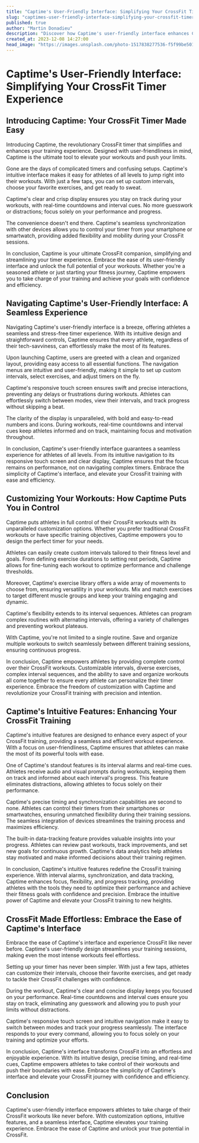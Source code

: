 ```yaml
---
title: "Captime's User-Friendly Interface: Simplifying Your CrossFit Timer Experience"
slug: "captimes-user-friendly-interface-simplifying-your-crossfit-timer-experience"
published: true
author: "Martin Donadieu"
description: "Discover how Captime's user-friendly interface enhances CrossFit training. Customize workouts, navigate with ease, and optimize performance effortlessly. Elevate your CrossFit with Captime."
created_at: 2023-12-08 14:27:00
head_image: "https://images.unsplash.com/photo-1517838277536-f5f99be501cd?ixlib=rb-4.0.3&q=85&fm=jpg&crop=entropy&cs=srgb&w=1200"
---
```


# Captime's User-Friendly Interface: Simplifying Your CrossFit Timer Experience

## Introducing Captime: Your CrossFit Timer Made Easy

Introducing Captime, the revolutionary CrossFit timer that simplifies and enhances your training experience. Designed with user-friendliness in mind, Captime is the ultimate tool to elevate your workouts and push your limits.

Gone are the days of complicated timers and confusing setups. Captime's intuitive interface makes it easy for athletes of all levels to jump right into their workouts. With just a few taps, you can set up custom intervals, choose your favorite exercises, and get ready to sweat.

Captime's clear and crisp display ensures you stay on track during your workouts, with real-time countdowns and interval cues. No more guesswork or distractions; focus solely on your performance and progress.

The convenience doesn't end there. Captime's seamless synchronization with other devices allows you to control your timer from your smartphone or smartwatch, providing added flexibility and mobility during your CrossFit sessions.

In conclusion, Captime is your ultimate CrossFit companion, simplifying and streamlining your timer experience. Embrace the ease of its user-friendly interface and unlock the full potential of your workouts. Whether you're a seasoned athlete or just starting your fitness journey, Captime empowers you to take charge of your training and achieve your goals with confidence and efficiency.

## Navigating Captime's User-Friendly Interface: A Seamless Experience

Navigating Captime's user-friendly interface is a breeze, offering athletes a seamless and stress-free timer experience. With its intuitive design and straightforward controls, Captime ensures that every athlete, regardless of their tech-savviness, can effortlessly make the most of its features.

Upon launching Captime, users are greeted with a clean and organized layout, providing easy access to all essential functions. The navigation menus are intuitive and user-friendly, making it simple to set up custom intervals, select exercises, and adjust timers on the fly.

Captime's responsive touch screen ensures swift and precise interactions, preventing any delays or frustrations during workouts. Athletes can effortlessly switch between modes, view their intervals, and track progress without skipping a beat.

The clarity of the display is unparalleled, with bold and easy-to-read numbers and icons. During workouts, real-time countdowns and interval cues keep athletes informed and on track, maintaining focus and motivation throughout.

In conclusion, Captime's user-friendly interface guarantees a seamless experience for athletes of all levels. From its intuitive navigation to its responsive touch screen and clear display, Captime ensures that the focus remains on performance, not on navigating complex timers. Embrace the simplicity of Captime's interface, and elevate your CrossFit training with ease and efficiency.

## Customizing Your Workouts: How Captime Puts You in Control

Captime puts athletes in full control of their CrossFit workouts with its unparalleled customization options. Whether you prefer traditional CrossFit workouts or have specific training objectives, Captime empowers you to design the perfect timer for your needs.

Athletes can easily create custom intervals tailored to their fitness level and goals. From defining exercise durations to setting rest periods, Captime allows for fine-tuning each workout to optimize performance and challenge thresholds.

Moreover, Captime's exercise library offers a wide array of movements to choose from, ensuring versatility in your workouts. Mix and match exercises to target different muscle groups and keep your training engaging and dynamic.

Captime's flexibility extends to its interval sequences. Athletes can program complex routines with alternating intervals, offering a variety of challenges and preventing workout plateaus.

With Captime, you're not limited to a single routine. Save and organize multiple workouts to switch seamlessly between different training sessions, ensuring continuous progress.

In conclusion, Captime empowers athletes by providing complete control over their CrossFit workouts. Customizable intervals, diverse exercises, complex interval sequences, and the ability to save and organize workouts all come together to ensure every athlete can personalize their timer experience. Embrace the freedom of customization with Captime and revolutionize your CrossFit training with precision and intention.

## Captime's Intuitive Features: Enhancing Your CrossFit Training

Captime's intuitive features are designed to enhance every aspect of your CrossFit training, providing a seamless and efficient workout experience. With a focus on user-friendliness, Captime ensures that athletes can make the most of its powerful tools with ease.

One of Captime's standout features is its interval alarms and real-time cues. Athletes receive audio and visual prompts during workouts, keeping them on track and informed about each interval's progress. This feature eliminates distractions, allowing athletes to focus solely on their performance.

Captime's precise timing and synchronization capabilities are second to none. Athletes can control their timers from their smartphones or smartwatches, ensuring unmatched flexibility during their training sessions. The seamless integration of devices streamlines the training process and maximizes efficiency.

The built-in data-tracking feature provides valuable insights into your progress. Athletes can review past workouts, track improvements, and set new goals for continuous growth. Captime's data analytics help athletes stay motivated and make informed decisions about their training regimen.

In conclusion, Captime's intuitive features redefine the CrossFit training experience. With interval alarms, synchronization, and data tracking, Captime enhances focus, flexibility, and progress tracking, providing athletes with the tools they need to optimize their performance and achieve their fitness goals with confidence and precision. Embrace the intuitive power of Captime and elevate your CrossFit training to new heights.

## CrossFit Made Effortless: Embrace the Ease of Captime's Interface

Embrace the ease of Captime's interface and experience CrossFit like never before. Captime's user-friendly design streamlines your training sessions, making even the most intense workouts feel effortless.

Setting up your timer has never been simpler. With just a few taps, athletes can customize their intervals, choose their favorite exercises, and get ready to tackle their CrossFit challenges with confidence.

During the workout, Captime's clear and concise display keeps you focused on your performance. Real-time countdowns and interval cues ensure you stay on track, eliminating any guesswork and allowing you to push your limits without distractions.

Captime's responsive touch screen and intuitive navigation make it easy to switch between modes and track your progress seamlessly. The interface responds to your every command, allowing you to focus solely on your training and optimize your efforts.

In conclusion, Captime's interface transforms CrossFit into an effortless and enjoyable experience. With its intuitive design, precise timing, and real-time cues, Captime empowers athletes to take control of their workouts and push their boundaries with ease. Embrace the simplicity of Captime's interface and elevate your CrossFit journey with confidence and efficiency.

## Conclusion

Captime's user-friendly interface empowers athletes to take charge of their CrossFit workouts like never before. With customization options, intuitive features, and a seamless interface, Captime elevates your training experience. Embrace the ease of Captime and unlock your true potential in CrossFit.